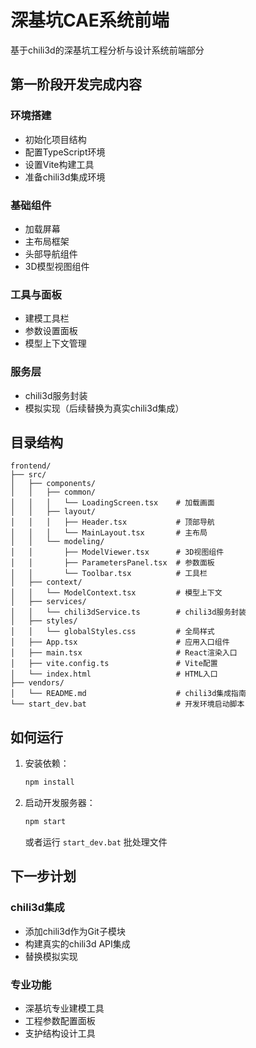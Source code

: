 # 深基坑CAE系统前端

基于chili3d的深基坑工程分析与设计系统前端部分

## 第一阶段开发完成内容

### 环境搭建
- 初始化项目结构
- 配置TypeScript环境
- 设置Vite构建工具
- 准备chili3d集成环境

### 基础组件
- 加载屏幕
- 主布局框架
- 头部导航组件
- 3D模型视图组件

### 工具与面板
- 建模工具栏
- 参数设置面板
- 模型上下文管理

### 服务层
- chili3d服务封装
- 模拟实现（后续替换为真实chili3d集成）

## 目录结构

```
frontend/
├── src/
│   ├── components/
│   │   ├── common/
│   │   │   └── LoadingScreen.tsx    # 加载画面
│   │   ├── layout/
│   │   │   ├── Header.tsx           # 顶部导航
│   │   │   └── MainLayout.tsx       # 主布局
│   │   └── modeling/
│   │       ├── ModelViewer.tsx      # 3D视图组件
│   │       ├── ParametersPanel.tsx  # 参数面板
│   │       └── Toolbar.tsx          # 工具栏
│   ├── context/
│   │   └── ModelContext.tsx         # 模型上下文
│   ├── services/
│   │   └── chili3dService.ts        # chili3d服务封装
│   ├── styles/
│   │   └── globalStyles.css         # 全局样式
│   ├── App.tsx                      # 应用入口组件
│   ├── main.tsx                     # React渲染入口
│   ├── vite.config.ts               # Vite配置
│   └── index.html                   # HTML入口
├── vendors/
│   └── README.md                    # chili3d集成指南
└── start_dev.bat                    # 开发环境启动脚本
```

## 如何运行

1. 安装依赖：
   ```bash
   npm install
   ```

2. 启动开发服务器：
   ```bash
   npm start
   ```
   或者运行 `start_dev.bat` 批处理文件

## 下一步计划

### chili3d集成
- 添加chili3d作为Git子模块
- 构建真实的chili3d API集成
- 替换模拟实现

### 专业功能
- 深基坑专业建模工具
- 工程参数配置面板
- 支护结构设计工具 